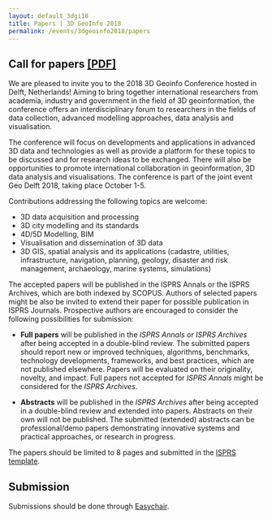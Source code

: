 ```yaml
---
layout: default_3dgi18
title: Papers | 3D GeoInfo 2018
permalink: /events/3dgeoinfo2018/papers
---
```


<a name="call" style="display: block; position: relative; top: -50px; visibility: hidden;"></a>

## Call for papers [[PDF]](Call.pdf)

We are pleased to invite you to the 2018 3D Geoinfo Conference hosted in Delft, Netherlands! Aiming to bring together international researchers from academia, industry and government in the field of 3D geoinformation, the conference offers an interdisciplinary forum to researchers in the fields of data collection, advanced modelling approaches, data analysis and visualisation.

The conference will focus on developments and applications in advanced 3D data and technologies as well as provide a platform for these topics to be discussed and for research ideas to be exchanged. There will also be opportunities to promote international collaboration in geoinformation, 3D data analysis and visualisations. The conference is part of the joint event Geo Delft 2018, taking place October 1-5.

Contributions addressing the following topics are welcome:
* 3D data acquisition and processing
* 3D city modelling and its standards
* 4D/5D Modelling, BIM
* Visualisation and dissemination of 3D data
* 3D GIS, spatial analysis and its applications (cadastre, utilities, infrastructure, navigation, planning, geology, disaster and risk management, archaeology, marine systems, simulations)

The accepted papers will be published in the ISPRS Annals or the ISPRS Archives, which are both indexed by SCOPUS. Authors of selected papers might be also be invited to extend their paper for possible publication in ISPRS Journals. Prospective authors are encouraged to consider the following possibilities for submission:

* **Full papers** will be published in the *ISPRS Annals* or *ISPRS Archives* after being accepted in a double-blind review. The submitted papers should report new or improved techniques, algorithms, benchmarks, technology developments, frameworks, and best practices, which are not published elsewhere. Papers will be evaluated on their originality, novelty, and impact. Full papers not accepted for *ISPRS Annals* might be considered for the *ISPRS Archives*.

* **Abstracts** will be published in the *ISPRS Archives* after being accepted in a double-blind review and extended into papers. Abstracts on their own will not be published. The submitted (extended) abstracts can be professional/demo papers demonstrating innovative systems and practical approaches, or research in progress.

The papers should be limited to 8 pages and submitted in the [ISPRS template](http://www.isprs.org/documents/orangebook/app5.aspx).

<a name="submission" style="display: block; position: relative; top: -50px; visibility: hidden;"></a>

## Submission

Submissions should be done through [Easychair](https://easychair.org/conferences/?conf=3dgeoinfo1).
